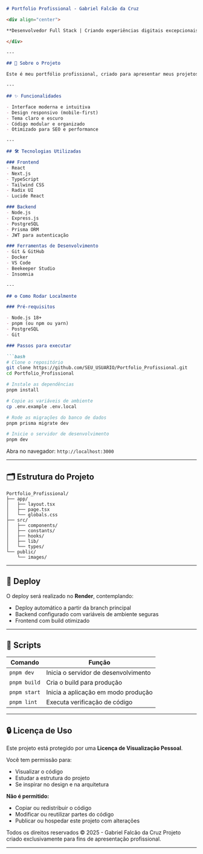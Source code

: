

````md
# Portfolio Profissional - Gabriel Falcão da Cruz

<div align="center">

**Desenvolvedor Full Stack | Criando experiências digitais excepcionais**

</div>

---

## 📌 Sobre o Projeto

Este é meu portfólio profissional, criado para apresentar meus projetos, habilidades e trajetória como Desenvolvedor Full Stack. A aplicação foi desenvolvida com foco em performance, responsividade, acessibilidade e uma navegação fluida e elegante.

---

## ✨ Funcionalidades

- Interface moderna e intuitiva  
- Design responsivo (mobile-first)  
- Tema claro e escuro  
- Código modular e organizado  
- Otimizado para SEO e performance

---

## 🛠️ Tecnologias Utilizadas

### Frontend
- React
- Next.js
- TypeScript
- Tailwind CSS
- Radix UI
- Lucide React

### Backend
- Node.js
- Express.js
- PostgreSQL
- Prisma ORM
- JWT para autenticação

### Ferramentas de Desenvolvimento
- Git & GitHub
- Docker
- VS Code
- Beekeeper Studio
- Insomnia

---

## ⚙️ Como Rodar Localmente

### Pré-requisitos

- Node.js 18+
- pnpm (ou npm ou yarn)
- PostgreSQL
- Git

### Passos para executar

```bash
# Clone o repositório
git clone https://github.com/SEU_USUARIO/Portfolio_Profissional.git
cd Portfolio_Profissional

# Instale as dependências
pnpm install

# Copie as variáveis de ambiente
cp .env.example .env.local

# Rode as migrações do banco de dados
pnpm prisma migrate dev

# Inicie o servidor de desenvolvimento
pnpm dev
````

Abra no navegador: `http://localhost:3000`

---

## 🗂️ Estrutura do Projeto

```
Portfolio_Profissional/
├── app/
│   ├── layout.tsx
│   ├── page.tsx
│   └── globals.css
├── src/
│   ├── components/
│   ├── constants/
│   ├── hooks/
│   ├── lib/
│   └── types/
└── public/
    └── images/
```

---

## 🚀 Deploy

O deploy será realizado no **Render**, contemplando:

* Deploy automático a partir da branch principal
* Backend configurado com variáveis de ambiente seguras
* Frontend com build otimizado

---

## 📜 Scripts

| Comando      | Função                               |
| ------------ | ------------------------------------ |
| `pnpm dev`   | Inicia o servidor de desenvolvimento |
| `pnpm build` | Cria o build para produção           |
| `pnpm start` | Inicia a aplicação em modo produção  |
| `pnpm lint`  | Executa verificação de código        |

---

## 🔒 Licença de Uso

Este projeto está protegido por uma **Licença de Visualização Pessoal**.

Você tem permissão para:

* Visualizar o código
* Estudar a estrutura do projeto
* Se inspirar no design e na arquitetura

**Não é permitido:**

* Copiar ou redistribuir o código
* Modificar ou reutilizar partes do código
* Publicar ou hospedar este projeto com alterações

Todos os direitos reservados © 2025 - Gabriel Falcão da Cruz
Projeto criado exclusivamente para fins de apresentação profissional.

---

